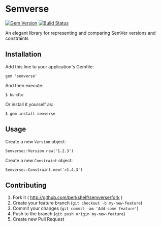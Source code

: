 # Semverse

[![Gem Version](http://img.shields.io/gem/v/semverse.svg)][gem] [![Build Status](http://img.shields.io/travis/berkshelf/semverse.svg)][travis]

An elegant library for representing and comparing SemVer versions and constraints

## Installation

Add this line to your application's Gemfile:

```
gem 'semverse'
```

And then execute:

```
$ bundle
```

Or install it yourself as:

```
$ gem install semverse
```

## Usage

Create a new `Version` object:

```
Semverse::Version.new('1.2.3')
```

Create a new `Constraint` object:

```
Semverse::Constraint.new('>1.4.3')
```

## Contributing

1. Fork it ( <http://github.com/berkshelf/semverse/fork> )
2. Create your feature branch (`git checkout -b my-new-feature`)
3. Commit your changes (`git commit -am 'Add some feature'`)
4. Push to the branch (`git push origin my-new-feature`)
5. Create new Pull Request

[gem]: https://rubygems.org/gems/semverse
[travis]: http://travis-ci.org/berkshelf/semverse
